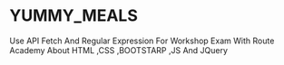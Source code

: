 # YUMMY_MEALS
Use API Fetch And Regular Expression For Workshop Exam With Route Academy About HTML ,CSS ,BOOTSTARP ,JS And JQuery
